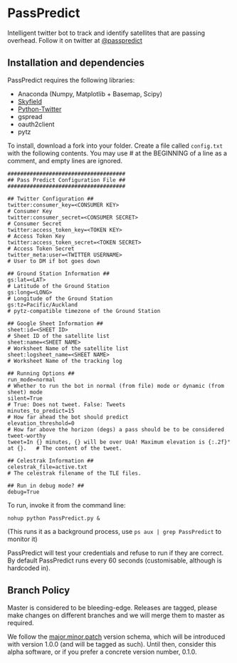 # PassPredict

Intelligent twitter bot to track and identify satellites that are passing overhead. Follow it on twitter at [@passpredict](http://twitter.com/passpredict)

## Installation and dependencies
PassPredict requires the following libraries:
- Anaconda (Numpy, Matplotlib + Basemap, Scipy)
- [Skyfield](https://rhodesmill.org/skyfield)
- [Python-Twitter](https://github.com/bear/python-twitter)
- gspread
- oauth2client
- pytz

To install, download a fork into your folder. Create a file called `config.txt` with the following contents. You may use # at the BEGINNING of a line as a comment, and empty lines are ignored.


    #####################################
    ## Pass Predict Configuration File ##
    #####################################
    
    ## Twitter Configuration ##
    twitter:consumer_key=<CONSUMER KEY>                                             # Consumer Key
    twitter:consumer_secret=<CONSUMER SECRET>                                       # Consumer Secret
    twitter:access_token_key=<TOKEN KEY>                                            # Access Token Key
    twitter:access_token_secret=<TOKEN SECRET>                                      # Access Token Secret
    twitter_meta:user=<TWITTER USERNAME>                                            # User to DM if bot goes down
    
    ## Ground Station Information ##
    gs:lat=<LAT>                                                                    # Latitude of the Ground Station
    gs:long=<LONG>                                                                  # Longitude of the Ground Station
    gs:tz=Pacific/Auckland                                                          # pytz-compatible timezone of the Ground Station
    
    ## Google Sheet Information ##
    sheet:id=<SHEET ID>                                                             # Sheet ID of the satellite list
    sheet:name=<SHEET NAME>                                                         # Worksheet Name of the satellite list
    sheet:logsheet_name=<SHEET NAME>                                                # Worksheet Name of the tracking log
    
    ## Running Options ##
    run_mode=normal                                                                 # Whether to run the bot in normal (from file) mode or dynamic (from sheet) mode
    silent=True                                                                     # True: Does not tweet. False: Tweets
    minutes_to_predict=15                                                           # How far ahead the bot should predict
    elevation_threshold=0                                                           # How far above the horizon (degs) a pass should be to be considered tweet-worthy
    tweet=In {} minutes, {} will be over UoA! Maximum elevation is {:.2f}° at {}.   # The content of the tweet.
    
    ## Celestrak Information ##
    celestrak_file=active.txt                                                       # The celestrak filename of the TLE files.
    
    ## Run in debug mode? ##
    debug=True

To run, invoke it from the command line:

    nohup python PassPredict.py & 

(This runs it as a background process, use `ps aux | grep PassPredict` to monitor it)

PassPredict will test your credentials and refuse to run if they are correct. By default PassPredict runs every 60 seconds (customisable, although is hardcoded in).

## Branch Policy
Master is considered to be bleeding-edge. Releases are tagged, please make changes on different branches and we will merge them to master as required.

We follow the [major.minor.patch](https://semver.org/) version schema, which will be introduced with version 1.0.0 (and will be tagged as such). Until then, consider this alpha software, or if you prefer a concrete version number, 0.1.0.
